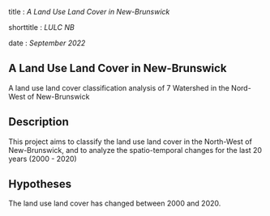 
title : *A Land Use Land Cover in New-Brunswick*

shorttitle : *LULC NB*

date : *September 2022*

## A Land Use Land Cover in New-Brunswick

A land use land cover classification analysis of 7 Watershed in the Nord-West of New-Brunswick

## Description

This project aims to classify the land use land cover in the North-West of New-Brunswick, and to analyze the spatio-temporal changes for the last 20 years (2000 - 2020)

## Hypotheses
The land use land cover has changed between 2000 and 2020.


